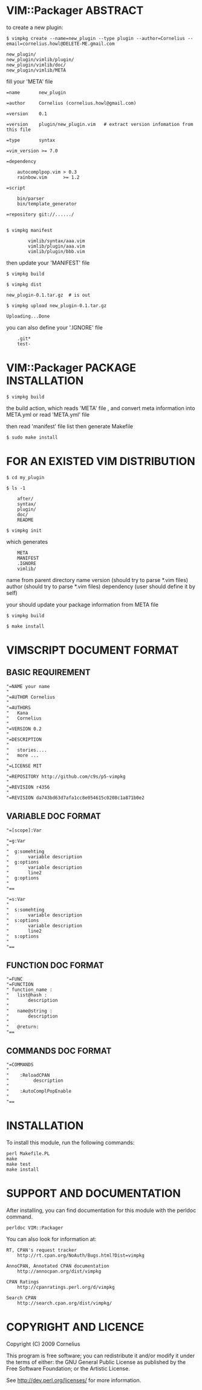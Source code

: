 VIM::Packager ABSTRACT
=======================

to create a new plugin:

    $ vimpkg create --name=new_plugin --type plugin --author=Cornelius --email=cornelius.howl@DELETE-ME.gmail.com

    new_plugin/
    new_plugin/vimlib/plugin/
    new_plugin/vimlib/doc/
    new_plugin/vimlib/META

fill your 'META' file

    =name       new_plugin

    =author     Cornelius (cornelius.howl@gmail.com)

    =version    0.1

    =version    plugin/new_plugin.vim   # extract version infomation from this file

    =type       syntax

    =vim_version >= 7.0

    =dependency

        autocomplpop.vim > 0.3
        rainbow.vim      >= 1.2

    =script

        bin/parser
        bin/template_generator

    =repository git://....../


    $ vimpkg manifest

            vimlib/syntax/aaa.vim
            vimlib/plugin/aaa.vim
            vimlib/plugin/bbb.vim

then update your 'MANIFEST' file

    $ vimpkg build

    $ vimpkg dist

    new_plugin-0.1.tar.gz  # is out

    $ vimpkg upload new_plugin-0.1.tar.gz

    Uploading...Done

you can also define your '.IGNORE' file

        .git*
        test-

VIM::Packager PACKAGE INSTALLATION
==================================

    $ vimpkg build

the build action, which reads 'META' file , and convert meta information into META.yml
    or read 'META.yml' file

then read 'manifest' file list
then generate Makefile

    $ sudo make install


FOR AN EXISTED VIM DISTRIBUTION
===============================

    $ cd my_plugin

    $ ls -1

        after/
        syntax/
        plugin/
        doc/
        README

    $ vimpkg init

which generates

        META
        MANIFEST
        .IGNORE
        vimlib/

name from parent directory name
version (should try to parse \*.vim files)
author  (should try to parse \*.vim files)
dependency (user should define it by self)

your should update your package information from META file

    $ vimpkg build 

    $ make install

VIMSCRIPT DOCUMENT FORMAT
=========================

BASIC REQUIREMENT
-----------------

    "=NAME your name
    "
    "=AUTHOR Cornelius
    "
    "=AUTHORS
    "   Kana
    "   Cornelius 
    "
    "=VERSION 0.2
    "
    "=DESCRIPTION
    "
    "   stories....
    "   more ...
    "
    "=LICENSE MIT
    "
    "=REPOSITORY http://github.com/c9s/p5-vimpkg
    "
    "=REVISION r4356
    "
    "=REVISION da743bd63d7afa1cc8e054615c0208c1a871b0e2

VARIABLE DOC FORMAT
----------------------

    "=[scope]:Var

    "=g:Var
    "
    "  g:somehting
    "       variable description
    "  g:options   
    "       variable description
    "       line2
    "  g:options
    "
    "==

    "=s:Var 
    "
    "  s:somehting
    "       variable description
    "  s:options   
    "       variable description
    "       line2
    "  s:options
    "
    "==

FUNCTION DOC FORMAT
-------------------

    "=FUNC
    "=FUNCTION
    " function_name :
    "   list@hash :
    "       description
    "
    "   name@string :
    "       description
    "   
    "   @return: 
    "==

COMMANDS DOC FORMAT
--------------------

    "=COMMANDS
    "   
    "    :ReloadCPAN
    "         description
    "
    "    :AutoComplPopEnable
    "
    "==

INSTALLATION
=========================

To install this module, run the following commands:

	perl Makefile.PL
	make
	make test
	make install

SUPPORT AND DOCUMENTATION
=========================

After installing, you can find documentation for this module with the
perldoc command.

    perldoc VIM::Packager

You can also look for information at:

    RT, CPAN's request tracker
        http://rt.cpan.org/NoAuth/Bugs.html?Dist=vimpkg

    AnnoCPAN, Annotated CPAN documentation
        http://annocpan.org/dist/vimpkg

    CPAN Ratings
        http://cpanratings.perl.org/d/vimpkg

    Search CPAN
        http://search.cpan.org/dist/vimpkg/


COPYRIGHT AND LICENCE
=====================

Copyright (C) 2009 Cornelius

This program is free software; you can redistribute it and/or modify it
under the terms of either: the GNU General Public License as published
by the Free Software Foundation; or the Artistic License.

See http://dev.perl.org/licenses/ for more information.
